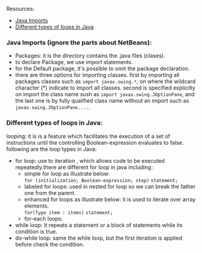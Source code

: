 Resources:
- [Java Imports](https://perso.ensta-paris.fr/~diam/java/online/notes-java/language/10basics/import.html)
- [Different types of loops in Java](https://www.baeldung.com/java-loops)

### Java Imports (ignore the parts about NetBeans):
- Packages: it is the directory contains the .java files (clases).
- to declare Package, we use import statements.
- for the Default package, it's possible to omit the package declaration.
- there are three options for importing classes. first by importing all packages classes such as `import javax.swing.*`, on where the wildcard character (*) indicate to import all classes. second is specified explicitly on import the class name sush as `import javax.swing.JOptionPane`, and the last one is by fully qualified class name without an import such as  `javax.swing.JOptionPane....`.

### Different types of loops in Java:

looping: it is  is a feature which facilitates the execution of a set of instructions until the controlling Boolean-expression evaluates to false. following are  the loop types in Java: 
-  for loop: use to iteration , which allows code to be executed repeatedly.there are different for loop in java including :
     - simple for loop as illustrate below:  
     `for (initialization; Boolean-expression; step)` 
     `statement;` 
     -  labeled for loops: used in nested for loop so we can break the father one from the parent.
     - enhanced for loops as illustrate below: it is used to iterate over array elements.  
     `for(Type item : items)`
     `statement;` 
     - for-each loops: 
- while loop:  It repeats a statement or a block of statements while its condition is true. 
-  do-while loop: same the while loop, but the first iteration is applied before check the condition. 